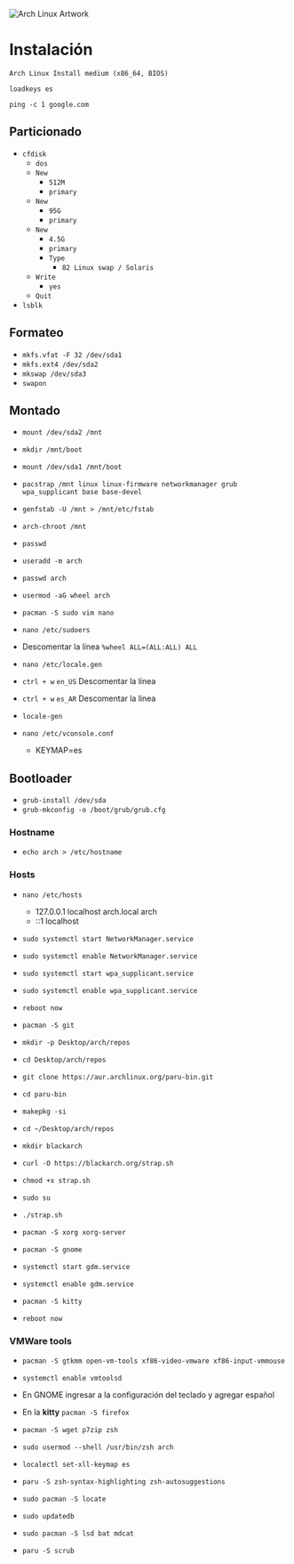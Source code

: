 ![Arch Linux Artwork](https://archlinux.org/static/logos/archlinux-logo-light-90dpi.d36c53534a2b.png)

# Instalación
`Arch Linux Install medium (x86_64, BIOS)`

`loadkeys es`

`ping -c 1 google.com`

## Particionado
- `cfdisk`
  - `dos`
  - `New`
    - `512M`
    - `primary`
  - `New`
    - `95G`
    - `primary`
  - `New`
    - `4.5G`
    - `primary`
    - `Type`
      - `82 Linux swap / Solaris`
  - `Write`
    - `yes`
  - `Quit`
- `lsblk`

## Formateo
- `mkfs.vfat -F 32 /dev/sda1`
- `mkfs.ext4 /dev/sda2`
- `mkswap /dev/sda3`
- `swapon`

## Montado
- `mount /dev/sda2 /mnt`
- `mkdir /mnt/boot`
- `mount /dev/sda1 /mnt/boot`

- `pacstrap /mnt linux linux-firmware networkmanager grub wpa_supplicant base base-devel`
- `genfstab -U /mnt > /mnt/etc/fstab`
- `arch-chroot /mnt`
- `passwd`
- `useradd -m arch`
- `passwd arch`
- `usermod -aG wheel arch`
- `pacman -S sudo vim nano`
- `nano /etc/sudoers`
- Descomentar la línea `%wheel ALL=(ALL:ALL) ALL`
- `nano /etc/locale.gen`
- `ctrl + w` `en_US` Descomentar la línea
- `ctrl + w` `es_AR` Descomentar la línea
- `locale-gen`
- `nano /etc/vconsole.conf`
  - KEYMAP=es
 
## Bootloader
- `grub-install /dev/sda`
- `grub-mkconfig -o /boot/grub/grub.cfg`

### Hostname
- `echo arch > /etc/hostname`

### Hosts  
- `nano /etc/hosts`
  - 127.0.0.1 localhost arch.local arch
  - ::1 localhost

- `sudo systemctl start NetworkManager.service`
- `sudo systemctl enable NetworkManager.service`
- `sudo systemctl start wpa_supplicant.service`
- `sudo systemctl enable wpa_supplicant.service`
- `reboot now`
- `pacman -S git`
- `mkdir -p Desktop/arch/repos`
- `cd Desktop/arch/repos`
- `git clone https://aur.archlinux.org/paru-bin.git`
- `cd paru-bin`
- `makepkg -si`
- `cd ~/Desktop/arch/repos`
- `mkdir blackarch`
- `curl -O https://blackarch.org/strap.sh`
- `chmod +x strap.sh`
- `sudo su`
- `./strap.sh`
  
- `pacman -S xorg xorg-server`
- `pacman -S gnome`
- `systemctl start gdm.service`
- `systemctl enable gdm.service`
- `pacman -S kitty`
- `reboot now`

### VMWare tools
- `pacman -S gtkmm open-vm-tools xf86-video-vmware xf86-input-vmmouse`
- `systemctl enable vmtoolsd`

- En GNOME ingresar a la configuración del teclado y agregar español
- En la **kitty** `pacman -S firefox`
- `pacman -S wget p7zip zsh`
- `sudo usermod --shell /usr/bin/zsh arch`
- `localectl set-xll-keymap es`
- `paru -S zsh-syntax-highlighting zsh-autosuggestions`
- `sudo pacman -S locate`
- `sudo updatedb`
- `sudo pacman -S lsd bat mdcat`
- `paru -S scrub`
